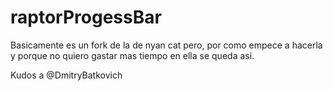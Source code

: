 # raptorProgessBar

Basicamente es un fork de la de nyan cat pero, por como empece a hacerla y porque no quiero gastar mas tiempo en ella se queda asi.

Kudos a @DmitryBatkovich
